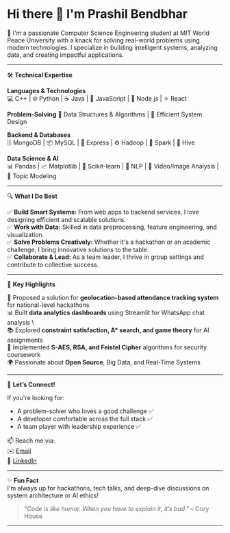 # Hi there 👋 I'm Prashil Bendbhar

🚀 I'm a passionate Computer Science Engineering student at MIT World Peace University with a knack for solving real-world problems using modern technologies. I specialize in building intelligent systems, analyzing data, and creating impactful applications.

---

🛠️ **Technical Expertise**

**Languages & Technologies**  
💻 C++ | 🌐 Python | ☕ Java | 🧰 JavaScript | 🌟 Node.js | ⚛️ React 

**Problem-Solving**
🧠 Data Structures & Algorithms | 🎯 Efficient System Design

**Backend & Databases**  
🗄️ MongoDB | 📦 MySQL | 🔄 Express | ⚙️ Hadoop | 🔎 Spark | 🐝 Hive

**Data Science & AI**  
📊 Pandas | 📈 Matplotlib | 🤖 Scikit-learn | 💬 NLP | 🎥 Video/Image Analysis | 🧠 Topic Modeling

---

🔍 **What I Do Best**

✅ **Build Smart Systems:** From web apps to backend services, I love designing efficient and scalable solutions.  
✅ **Work with Data:** Skilled in data preprocessing, feature engineering, and visualization.  
✅ **Solve Problems Creatively:** Whether it's a hackathon or an academic challenge, I bring innovative solutions to the table.  
✅ **Collaborate & Lead:** As a team leader, I thrive in group settings and contribute to collective success.

---

🌟 **Key Highlights**

📲 Proposed a solution for **geolocation-based attendance tracking system** for national-level hackathons  
📊 Built **data analytics dashboards** using Streamlit for WhatsApp chat analysis  \  
📚 Explored **constraint satisfaction, A\* search, and game theory** for AI assignments  
🧪 Implemented **S-AES, RSA, and Feistel Cipher** algorithms for security coursework  
🌍 Passionate about **Open Source**, Big Data, and Real-Time Systems  

---

💬 **Let’s Connect!**

If you're looking for:

- A problem-solver who loves a good challenge ✅  
- A developer comfortable across the full stack ✅  
- A team player with leadership experience ✅  

📫 Reach me via:  
✉️ [Email](mailto:your-prashilbendbhar1630@gmail.com)  
💼 [LinkedIn](https://www.linkedin.com/in/prashilbendbhar1630)  
<!--🌐 [Portfolio](https://your-portfolio-link.com)-->

---

✨ **Fun Fact**  
I'm always up for hackathons, tech talks, and deep-dive discussions on system architecture or AI ethics!

> _"Code is like humor. When you have to explain it, it’s bad."_ – Cory House

---

<!--
**Prashil1630/Prashil1630** is a ✨ _special_ ✨ repository because its `README.md` (this file) appears on your GitHub profile.

Here are some ideas to get you started:

- 🔭 I’m currently working on a geolocation-based attendance tracker and intelligent analytics systems
- 🌱 I’m currently learning advanced data science, ML deployment, and full-stack engineering
- 👯 I’m looking to collaborate on open source, ed-tech, or civic tech projects
- 🤔 I’m looking for help with contributing to large-scale open source projects
- 💬 Ask me about hackathons, backend APIs, or system design!
- 📫 How to reach me: prashil@example.com
- 😄 Pronouns: he/him
- ⚡ Fun fact: I love debugging more than writing code — solving the puzzle is the real thrill!
-->
